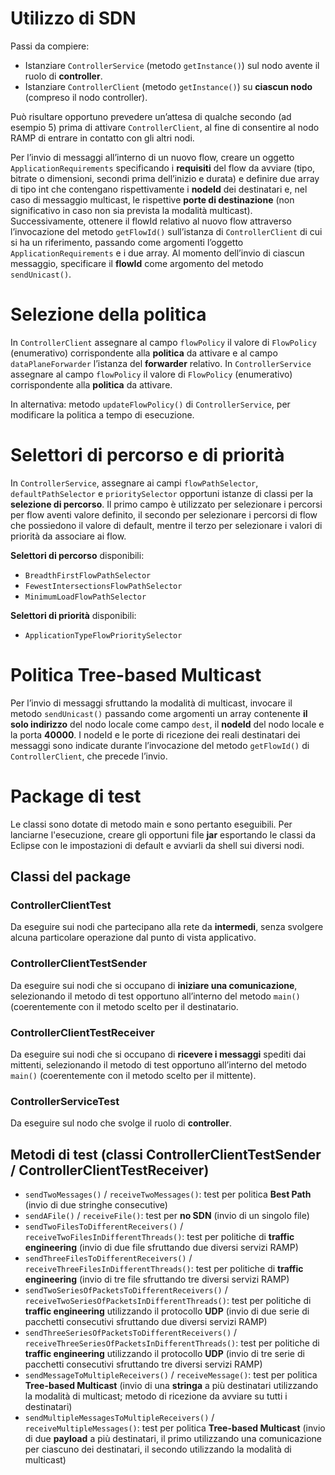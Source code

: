 # Utilizzo di SDN
    
Passi da compiere:
- Istanziare `ControllerService` (metodo `getInstance()`) sul nodo avente il ruolo di **controller**.
- Istanziare `ControllerClient` (metodo `getInstance()`) su **ciascun nodo** (compreso il nodo controller).

Può risultare opportuno prevedere un’attesa di qualche secondo (ad esempio 5) prima di attivare `ControllerClient`, al fine di consentire al nodo RAMP di entrare in contatto con gli altri nodi.

Per l’invio di messaggi all’interno di un nuovo flow, creare un oggetto `ApplicationRequirements` specificando i **requisiti** del flow da avviare (tipo, bitrate o dimensioni, secondi prima dell’inizio e durata) e definire due array di tipo int che contengano rispettivamente i **nodeId** dei destinatari e, nel caso di messaggio multicast, le rispettive **porte di destinazione** (non significativo in caso non sia prevista la modalità multicast).
Successivamente, ottenere il flowId relativo al nuovo flow attraverso l’invocazione del metodo `getFlowId()` sull’istanza di `ControllerClient` di cui si ha un riferimento, passando come argomenti l’oggetto `ApplicationRequirements` e i due array.
Al momento dell’invio di ciascun messaggio, specificare il **flowId** come argomento del metodo `sendUnicast()`.

# Selezione della politica
In `ControllerClient` assegnare al campo `flowPolicy` il valore di `FlowPolicy` (enumerativo) corrispondente alla **politica** da attivare e al campo `dataPlaneForwarder` l’istanza del **forwarder** relativo.
In `ControllerService` assegnare al campo `flowPolicy` il valore di `FlowPolicy` (enumerativo) corrispondente alla **politica** da attivare.

In alternativa: metodo `updateFlowPolicy()` di `ControllerService`, per modificare la politica a tempo di esecuzione.

# Selettori di percorso e di priorità
In `ControllerService`, assegnare ai campi `flowPathSelector`, `defaultPathSelector` e `prioritySelector` opportuni istanze di classi per la **selezione di percorso**. Il primo campo è utilizzato per selezionare i percorsi per flow aventi valore definito, il secondo per selezionare i percorsi di flow che possiedono il valore di default, mentre il terzo per selezionare i valori di priorità da associare ai flow.

**Selettori di percorso** disponibili:
- `BreadthFirstFlowPathSelector`
- `FewestIntersectionsFlowPathSelector`
- `MinimumLoadFlowPathSelector`

**Selettori di priorità** disponibili:
- `ApplicationTypeFlowPrioritySelector`

# Politica Tree-based Multicast
Per l’invio di messaggi sfruttando la modalità di multicast, invocare il metodo `sendUnicast()` passando come argomenti un array contenente **il solo indirizzo** del nodo locale come campo `dest`, il **nodeId** del nodo locale e la porta **40000**. I nodeId e le porte di ricezione dei reali destinatari dei messaggi sono indicate durante l’invocazione del metodo `getFlowId()` di `ControllerClient`, che precede l’invio.

# Package di test
Le classi sono dotate di metodo main e sono pertanto eseguibili. Per lanciarne l'esecuzione, creare gli opportuni file **jar** esportando le classi da Eclipse con le impostazioni di default e avviarli da shell sui diversi nodi.

## Classi del package
### ControllerClientTest
Da eseguire sui nodi che partecipano alla rete da **intermedi**, senza svolgere alcuna particolare operazione dal punto di vista applicativo.

### ControllerClientTestSender
Da eseguire sui nodi che si occupano di **iniziare una comunicazione**, selezionando il metodo di test opportuno all’interno del metodo `main()` (coerentemente con il metodo scelto per il destinatario.

### ControllerClientTestReceiver
Da eseguire sui nodi che si occupano di **ricevere i messaggi** spediti dai mittenti, selezionando il metodo di test opportuno all’interno del metodo `main()` (coerentemente con il metodo scelto per il mittente).

### ControllerServiceTest
Da eseguire sul nodo che svolge il ruolo di **controller**.

## Metodi di test (classi ControllerClientTestSender / ControllerClientTestReceiver)
- `sendTwoMessages()` / `receiveTwoMessages()`: test per politica **Best Path** (invio di due stringhe consecutive)
- `sendAFile()` / `receiveFile()`: test per **no SDN** (invio di un singolo file)
- `sendTwoFilesToDifferentReceivers()` / `receiveTwoFilesInDifferentThreads()`: test per politiche di **traffic engineering** (invio di due file sfruttando due diversi servizi RAMP)
- `sendThreeFilesToDifferentReceivers()` / `receiveThreeFilesInDifferentThreads()`: test per politiche di **traffic engineering** (invio di tre file sfruttando tre diversi servizi RAMP)
- `sendTwoSeriesOfPacketsToDifferentReceivers()` / `receiveTwoSeriesOfPacketsInDifferentThreads()`: test per politiche di **traffic engineering** utilizzando il protocollo **UDP** (invio di due serie di pacchetti consecutivi sfruttando due diversi servizi RAMP)
- `sendThreeSeriesOfPacketsToDifferentReceivers()` / `receiveThreeSeriesOfPacketsInDifferentThreads()`: test per politiche di **traffic engineering** utilizzando il protocollo **UDP** (invio di tre serie di pacchetti consecutivi sfruttando tre diversi servizi RAMP)
- `sendMessageToMultipleReceivers()` / `receiveMessage()`: test per politica **Tree-based Multicast** (invio di una **stringa** a più destinatari utilizzando la modalità di multicast; metodo di ricezione da avviare su tutti i destinatari)
- `sendMultipleMessagesToMultipleReceivers()` / `receiveMultipleMessages()`: test per politica **Tree-based Multicast** (invio di due **payload** a più destinatari, il primo utilizzando una comunicazione per ciascuno dei destinatari, il secondo utilizzando la modalità di multicast)
